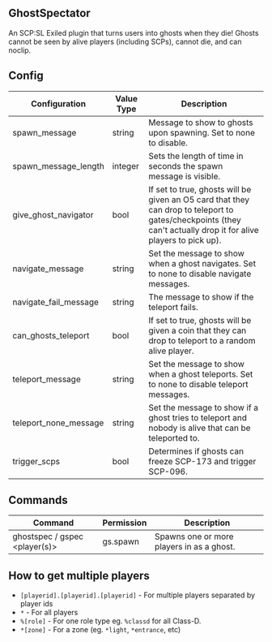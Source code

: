 ## GhostSpectator
An SCP:SL Exiled plugin that turns users into ghosts when they die! Ghosts cannot be seen by alive players (including SCPs), cannot die, and can noclip.

## Config
| Configuration           | Value Type | Description                                                                                                                                                        |
|-------------------------|------------|--------------------------------------------------------------------------------------------------------------------------------------------------------------------|
| spawn\_message          | string     | Message to show to ghosts upon spawning\. Set to none to disable\.                                                                                                 |
| spawn\_message\_length  | integer    | Sets the length of time in seconds the spawn message is visible\.                                                                                                  |
| give\_ghost\_navigator  | bool       | If set to true, ghosts will be given an O5 card that they can drop to teleport to gates/checkpoints \(they can't actually drop it for alive players to pick up\)\. |
| navigate\_message       | string     | Set the message to show when a ghost navigates\. Set to none to disable navigate messages\.                                                                        |
| navigate\_fail\_message | string     | The message to show if the teleport fails\.                                                                                                                        |
| can\_ghosts\_teleport   | bool       | If set to true, ghosts will be given a coin that they can drop to teleport to a random alive player\.                                                              |
| teleport\_message       | string     | Set the message to show when a ghost teleports\. Set to none to disable teleport messages\.                                                                        |
| teleport\_none\_message | string     | Set the message to show if a ghost tries to teleport and nobody is alive that can be teleported to\.                                                               |
| trigger\_scps           | bool       | Determines if ghosts can freeze SCP\-173 and trigger SCP\-096\.                                                                                                    |

## Commands
| Command                         | Permission | Description                                |
|---------------------------------|------------|--------------------------------------------|
| ghostspec / gspec <player\(s\)> | gs\.spawn  | Spawns one or more players in as a ghost\. |

## How to get multiple players
- `[playerid].[playerid].[playerid]` - For multiple players separated by player ids
- `*` - For all players
- `%[role]` - For one role type eg. `%classd` for all Class-D.
- `*[zone]` - For a zone (eg. `*light`, `*entrance`, etc)